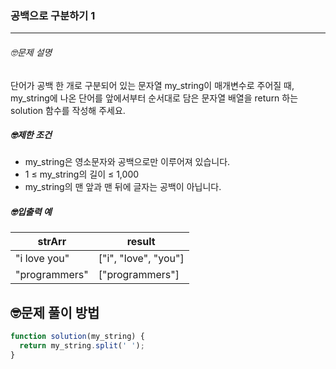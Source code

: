 ### 공백으로 구분하기 1

---

###### 🤓문제 설명

단어가 공백 한 개로 구분되어 있는 문자열 my_string이 매개변수로 주어질 때, my_string에 나온 단어를 앞에서부터 순서대로 담은 문자열 배열을 return 하는 solution 함수를 작성해 주세요.

##### 🤓제한 조건

- my_string은 영소문자와 공백으로만 이루어져 있습니다.
- 1 ≤ my_string의 길이 ≤ 1,000
- my_string의 맨 앞과 맨 뒤에 글자는 공백이 아닙니다.

##### 🤓입출력 예

| strArr        | result               |
| ------------- | -------------------- |
| "i love you"  | ["i", "love", "you"] |
| "programmers" | ["programmers"]      |

## 🤓문제 풀이 방법

```javascript
function solution(my_string) {
  return my_string.split(' ');
}
```
